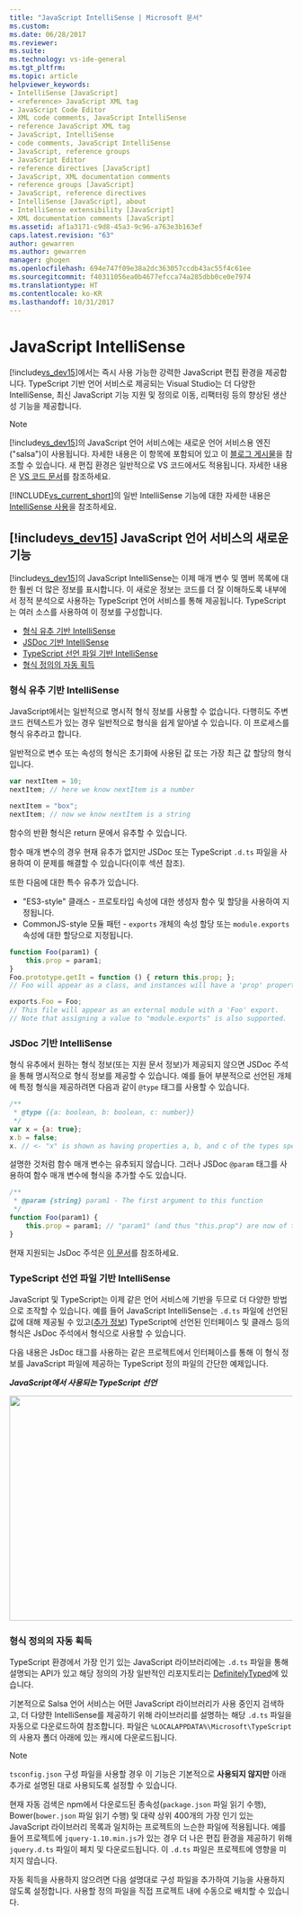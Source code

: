 ```yaml
---
title: "JavaScript IntelliSense | Microsoft 문서"
ms.custom: 
ms.date: 06/28/2017
ms.reviewer: 
ms.suite: 
ms.technology: vs-ide-general
ms.tgt_pltfrm: 
ms.topic: article
helpviewer_keywords:
- IntelliSense [JavaScript]
- <reference> JavaScript XML tag
- JavaScript Code Editor
- XML code comments, JavaScript IntelliSense
- reference JavaScript XML tag
- JavaScript, IntelliSense
- code comments, JavaScript IntelliSense
- JavaScript, reference groups
- JavaScript Editor
- reference directives [JavaScript]
- JavaScript, XML documentation comments
- reference groups [JavaScript]
- JavaScript, reference directives
- IntelliSense [JavaScript], about
- IntelliSense extensibility [JavaScript]
- XML documentation comments [JavaScript]
ms.assetid: af1a3171-c9d8-45a3-9c96-a763e3b163ef
caps.latest.revision: "63"
author: gewarren
ms.author: gewarren
manager: ghogen
ms.openlocfilehash: 694e747f09e38a2dc363057ccdb43ac55f4c61ee
ms.sourcegitcommit: f40311056ea0b4677efcca74a285dbb0ce0e7974
ms.translationtype: HT
ms.contentlocale: ko-KR
ms.lasthandoff: 10/31/2017
---
```

# <a name="javascript-intellisense"></a>JavaScript IntelliSense
[!include[vs_dev15](../misc/includes/vs_dev15_md.md)]에서는 즉시 사용 가능한 강력한 JavaScript 편집 환경을 제공합니다. TypeScript 기반 언어 서비스로 제공되는 Visual Studio는 더 다양한 IntelliSense, 최신 JavaScript 기능 지원 및 정의로 이동, 리팩터링 등의 향상된 생산성 기능을 제공합니다.

> [!NOTE]
>  [!include[vs_dev15](../misc/includes/vs_dev15_md.md)]의 JavaScript 언어 서비스에는 새로운 언어 서비스용 엔진("salsa")이 사용됩니다. 자세한 내용은 이 항목에 포함되어 있고 이 [블로그 게시물](https://blogs.msdn.microsoft.com/visualstudio/2016/11/28/more-productive-javascript-in-visual-studio-2017-rc)을 참조할 수 있습니다. 새 편집 환경은 일반적으로 VS 코드에서도 적용됩니다. 자세한 내용은 [VS 코드 문서](https://code.visualstudio.com/docs/languages/javascript)를 참조하세요.

[!INCLUDE[vs_current_short](../code-quality/includes/vs_current_short_md.md)]의 일반 IntelliSense 기능에 대한 자세한 내용은 [IntelliSense 사용](../ide/using-intellisense.md)을 참조하세요. 

## <a name="whats-new-in-the-javascript-language-service-in-includevsdev15miscincludesvsdev15mdmd"></a>[!include[vs_dev15](../misc/includes/vs_dev15_md.md)] JavaScript 언어 서비스의 새로운 기능

[!include[vs_dev15](../misc/includes/vs_dev15_md.md)]의 JavaScript IntelliSense는 이제 매개 변수 및 멤버 목록에 대한 훨씬 더 많은 정보를 표시합니다.
이 새로운 정보는 코드를 더 잘 이해하도록 내부에서 정적 분석으로 사용하는 TypeScript 언어 서비스를 통해 제공됩니다.
TypeScript는 여러 소스를 사용하여 이 정보를 구성합니다.
- [형식 유추 기반 IntelliSense](#TypeInference)
- [JSDoc 기반 IntelliSense](#JsDoc)
- [TypeScript 선언 파일 기반 IntelliSense](#TSDeclFiles)
- [형식 정의의 자동 획득](#Auto)

### <a name="TypeInference"></a>형식 유추 기반 IntelliSense
JavaScript에서는 일반적으로 명시적 형식 정보를 사용할 수 없습니다. 다행히도 주변 코드 컨텍스트가 있는 경우 일반적으로 형식을 쉽게 알아낼 수 있습니다.
이 프로세스를 형식 유추라고 합니다.

일반적으로 변수 또는 속성의 형식은 초기화에 사용된 값 또는 가장 최근 값 할당의 형식입니다. 

```js
var nextItem = 10;
nextItem; // here we know nextItem is a number

nextItem = "box";
nextItem; // now we know nextItem is a string
```

함수의 반환 형식은 return 문에서 유추할 수 있습니다. 

함수 매개 변수의 경우 현재 유추가 없지만 JSDoc 또는 TypeScript `.d.ts` 파일을 사용하여 이 문제를 해결할 수 있습니다(이후 섹션 참조).

또한 다음에 대한 특수 유추가 있습니다.
 - "ES3-style" 클래스 - 프로토타입 속성에 대한 생성자 함수 및 할당을 사용하여 지정됩니다.
 - CommonJS-style 모듈 패턴 - `exports` 개체의 속성 할당 또는 `module.exports` 속성에 대한 할당으로 지정됩니다.

```js
function Foo(param1) {
    this.prop = param1;
}
Foo.prototype.getIt = function () { return this.prop; };
// Foo will appear as a class, and instances will have a 'prop' property and a 'getIt' method.

exports.Foo = Foo;
// This file will appear as an external module with a 'Foo' export.
// Note that assigning a value to "module.exports" is also supported.
```

### <a name="JsDoc"></a> JSDoc 기반 IntelliSense

형식 유추에서 원하는 형식 정보(또는 지원 문서 정보)가 제공되지 않으면 JSDoc 주석을 통해 명시적으로 형식 정보를 제공할 수 있습니다.  예를 들어 부분적으로 선언된 개체에 특정 형식을 제공하려면 다음과 같이 `@type` 태그를 사용할 수 있습니다.

```js
/**
 * @type {{a: boolean, b: boolean, c: number}}
 */
var x = {a: true};
x.b = false;
x. // <- "x" is shown as having properties a, b, and c of the types specified
```

설명한 것처럼 함수 매개 변수는 유추되지 않습니다. 그러나 JSDoc `@param` 태그를 사용하여 함수 매개 변수에 형식을 추가할 수도 있습니다. 

```js
/**
 * @param {string} param1 - The first argument to this function
 */
function Foo(param1) {
    this.prop = param1; // "param1" (and thus "this.prop") are now of type "string".
}
```
 
현재 지원되는 JsDoc 주석은 [이 문서](https://github.com/Microsoft/TypeScript/wiki/JsDoc-support-in-JavaScript)를 참조하세요.

### <a name="TsDeclFiles"></a> TypeScript 선언 파일 기반 IntelliSense

JavaScript 및 TypeScript는 이제 같은 언어 서비스에 기반을 두므로 더 다양한 방법으로 조작할 수 있습니다. 예를 들어 JavaScript IntelliSense는 `.d.ts` 파일에 선언된 값에 대해 제공될 수 있고([추가 정보](https://www.typescriptlang.org/docs/handbook/declaration-files/introduction.html)) TypeScript에 선언된 인터페이스 및 클래스 등의 형식은 JsDoc 주석에서 형식으로 사용할 수 있습니다. 

다음 내용은 JsDoc 태그를 사용하는 같은 프로젝트에서 인터페이스를 통해 이 형식 정보를 JavaScript 파일에 제공하는 TypeScript 정의 파일의 간단한 예제입니다.

_**JavaScript에서 사용되는 TypeScript 선언**_

<img src="https://raw.githubusercontent.com/wiki/Microsoft/TypeScript/images/decl1.png" height="400" width="640"/>

### <a name="Auto"></a> 형식 정의의 자동 획득
TypeScript 환경에서 가장 인기 있는 JavaScript 라이브러리에는 `.d.ts` 파일을 통해 설명되는 API가 있고 해당 정의의 가장 일반적인 리포지토리는 [DefinitelyTyped](https://github.com/DefinitelyTyped/DefinitelyTyped)에 있습니다.

기본적으로 Salsa 언어 서비스는 어떤 JavaScript 라이브러리가 사용 중인지 검색하고, 더 다양한 IntelliSense를 제공하기 위해 라이브러리를 설명하는 해당 `.d.ts` 파일을 자동으로 다운로드하여 참조합니다. 파일은 `%LOCALAPPDATA%\Microsoft\TypeScript`의 사용자 폴더 아래에 있는 캐시에 다운로드됩니다. 

> [!NOTE]
> `tsconfig.json` 구성 파일을 사용할 경우 이 기능은 기본적으로 **사용되지 않지만** 아래 추가로 설명된 대로 사용되도록 설정할 수 있습니다.

현재 자동 검색은 npm에서 다운로드된 종속성(`package.json` 파일 읽기 수행), Bower(`bower.json` 파일 읽기 수행) 및 대략 상위 400개의 가장 인기 있는 JavaScript 라이브러리 목록과 일치하는 프로젝트의 느슨한 파일에 적용됩니다. 예를 들어 프로젝트에 `jquery-1.10.min.js`가 있는 경우 더 나은 편집 환경을 제공하기 위해 `jquery.d.ts` 파일이 페치 및 다운로드됩니다. 이 `.d.ts` 파일은 프로젝트에 영향을 미치지 않습니다. 

자동 획득을 사용하지 않으려면 다음 설명대로 구성 파일을 추가하여 기능을 사용하지 않도록 설정합니다. 사용할 정의 파일을 직접 프로젝트 내에 수동으로 배치할 수 있습니다.


